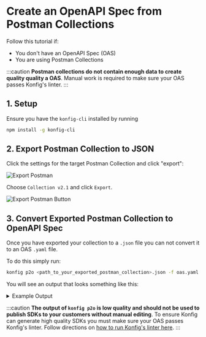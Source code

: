 # Create an OpenAPI Spec from Postman Collections

Follow this tutorial if:

- You don't have an OpenAPI Spec (OAS)
- You are using Postman Collections

:::caution
**Postman collections do not contain enough data to create quality quality a OAS**.
Manual work is required to make sure your OAS passes Konfig's linter.
:::

## 1. Setup

Ensure you have the `konfig-cli` installed by running

```bash
npm install -g konfig-cli
```

## 2. Export Postman Collection to JSON

Click the settings for the target Postman Collection and click "export":

![Export Postman](/img/export-postman-collection.png)

Choose `Collection v2.1` and click `Export`.

![Export Postman Button](/img/export-postman-collection-button.png)

## 3. Convert Exported Postman Collection to OpenAPI Spec

Once you have exported your collection to a `.json` file you can not convert it to an OAS `.yaml` file.

To do this simply run:

```bash
konfig p2o <path_to_your_exported_postman_collection>.json -f oas.yaml
```

You will see an output that looks something like this:

<details>
<summary>Example Output</summary>

```yaml
openapi: 3.0.0
info:
  title: Slack Web API
  version: 1.0.0
servers:
  - url: http://{{baseurl}}
components:
  securitySchemes:
    bearerAuth:
      type: http
      scheme: bearer
security:
  - bearerAuth: []
tags:
  - name: Admin API
    description: >-
      Use approval and provisioning APIs to help Slack Admins work more
      effectively.
# ... unnecessary details omitted
paths:
  /admin.users.setOwner:
    post:
      tags:
        - Admin API
      summary: admin users set Owner
      description: >-
        Set an existing guest, regular user, or admin user to be a workspace
        owner.
      requestBody:
        content:
          application/x-www-form-urlencoded:
            schema:
              type: object
              properties:
                team_id:
                  type: string
                  description: The ID (`T1234`) of the workspace.
                  example: <string>
                user_id:
                  type: string
                  description: Id of the user to promote to owner.
                  example: <string>
      parameters:
        - name: token
          in: header
          schema:
            type: string
          description: "(Required) Authentication token. Requires scope: `admin.users:write`"
          example: <string>
        - name: Content-Type
          in: header
          schema:
            type: string
          example: application/x-www-form-urlencoded
# ... unnecessary details omitted
```

</details>

:::caution
**The output of `konfig p2o` is low quality and should not be used to
publish SDKs to your customers without manual editing**. To ensure Konfig can generate high quality
SDKs you must make sure your OAS passes Konfig's linter. Follow directions on [how to run Konfig's linter here](/tutorials/setup-linting).
:::
